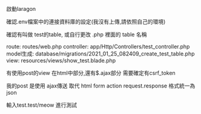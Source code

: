 啟動laragon

確認.env檔案中的連接資料庫的設定(我沒有上傳,請依照自己的環境)

確認有叫做 test的table, 或自行更改 .php 裡面的 table 名稱

route: routes/web.php
controller: app/Http/Controllers/test_controller.php
model生成: database/migrations/2021_01_25_082409_create_test_table.php\
view: resources/views/show_test.blade.php

有使用post的view
在html中<meta>部分,還有$.ajax部分
需要確定有csrf_token

我的post 是使用 ajax傳送 取代 html form action
request.response 格式統一為 json

輸入test.test/meow 進行測試

